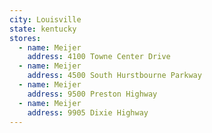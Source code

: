 ```yaml
---
city: Louisville
state: kentucky
stores:
  - name: Meijer
    address: 4100 Towne Center Drive
  - name: Meijer
    address: 4500 South Hurstbourne Parkway
  - name: Meijer
    address: 9500 Preston Highway
  - name: Meijer
    address: 9905 Dixie Highway
---
```

